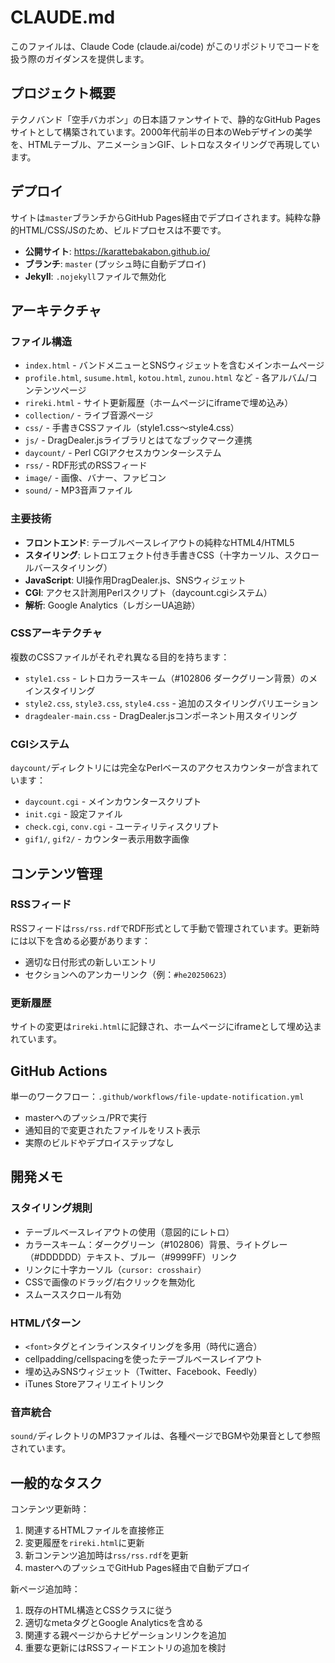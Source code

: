 # CLAUDE.md

このファイルは、Claude Code (claude.ai/code) がこのリポジトリでコードを扱う際のガイダンスを提供します。

## プロジェクト概要

テクノバンド「空手バカボン」の日本語ファンサイトで、静的なGitHub Pagesサイトとして構築されています。2000年代前半の日本のWebデザインの美学を、HTMLテーブル、アニメーションGIF、レトロなスタイリングで再現しています。

## デプロイ

サイトは`master`ブランチからGitHub Pages経由でデプロイされます。純粋な静的HTML/CSS/JSのため、ビルドプロセスは不要です。

- **公開サイト**: https://karattebakabon.github.io/
- **ブランチ**: `master` (プッシュ時に自動デプロイ)
- **Jekyll**: `.nojekyll`ファイルで無効化

## アーキテクチャ

### ファイル構造
- `index.html` - バンドメニューとSNSウィジェットを含むメインホームページ
- `profile.html`, `susume.html`, `kotou.html`, `zunou.html` など - 各アルバム/コンテンツページ
- `rireki.html` - サイト更新履歴（ホームページにiframeで埋め込み）
- `collection/` - ライブ音源ページ
- `css/` - 手書きCSSファイル（style1.css～style4.css）
- `js/` - DragDealer.jsライブラリとはてなブックマーク連携
- `daycount/` - Perl CGIアクセスカウンターシステム
- `rss/` - RDF形式のRSSフィード
- `image/` - 画像、バナー、ファビコン
- `sound/` - MP3音声ファイル

### 主要技術
- **フロントエンド**: テーブルベースレイアウトの純粋なHTML4/HTML5
- **スタイリング**: レトロエフェクト付き手書きCSS（十字カーソル、スクロールバースタイリング）
- **JavaScript**: UI操作用DragDealer.js、SNSウィジェット
- **CGI**: アクセス計測用Perlスクリプト（daycount.cgiシステム）
- **解析**: Google Analytics（レガシーUA追跡）

### CSSアーキテクチャ
複数のCSSファイルがそれぞれ異なる目的を持ちます：
- `style1.css` - レトロカラースキーム（#102806 ダークグリーン背景）のメインスタイリング
- `style2.css`, `style3.css`, `style4.css` - 追加のスタイリングバリエーション
- `dragdealer-main.css` - DragDealer.jsコンポーネント用スタイリング

### CGIシステム
`daycount/`ディレクトリには完全なPerlベースのアクセスカウンターが含まれています：
- `daycount.cgi` - メインカウンタースクリプト
- `init.cgi` - 設定ファイル
- `check.cgi`, `conv.cgi` - ユーティリティスクリプト
- `gif1/`, `gif2/` - カウンター表示用数字画像

## コンテンツ管理

### RSSフィード
RSSフィードは`rss/rss.rdf`でRDF形式として手動で管理されています。更新時には以下を含める必要があります：
- 適切な日付形式の新しいエントリ
- セクションへのアンカーリンク（例：`#he20250623`）

### 更新履歴
サイトの変更は`rireki.html`に記録され、ホームページにiframeとして埋め込まれています。

## GitHub Actions

単一のワークフロー：`.github/workflows/file-update-notification.yml`
- masterへのプッシュ/PRで実行
- 通知目的で変更されたファイルをリスト表示
- 実際のビルドやデプロイステップなし

## 開発メモ

### スタイリング規則
- テーブルベースレイアウトの使用（意図的にレトロ）
- カラースキーム：ダークグリーン（#102806）背景、ライトグレー（#DDDDDD）テキスト、ブルー（#9999FF）リンク
- リンクに十字カーソル（`cursor: crosshair`）
- CSSで画像のドラッグ/右クリックを無効化
- スムーススクロール有効

### HTMLパターン
- `<font>`タグとインラインスタイリングを多用（時代に適合）
- cellpadding/cellspacingを使ったテーブルベースレイアウト
- 埋め込みSNSウィジェット（Twitter、Facebook、Feedly）
- iTunes Storeアフィリエイトリンク

### 音声統合
`sound/`ディレクトリのMP3ファイルは、各種ページでBGMや効果音として参照されています。

## 一般的なタスク

コンテンツ更新時：
1. 関連するHTMLファイルを直接修正
2. 変更履歴を`rireki.html`に更新
3. 新コンテンツ追加時は`rss/rss.rdf`を更新
4. masterへのプッシュでGitHub Pages経由で自動デプロイ

新ページ追加時：
1. 既存のHTML構造とCSSクラスに従う
2. 適切なmetaタグとGoogle Analyticsを含める
3. 関連する親ページからナビゲーションリンクを追加
4. 重要な更新にはRSSフィードエントリの追加を検討